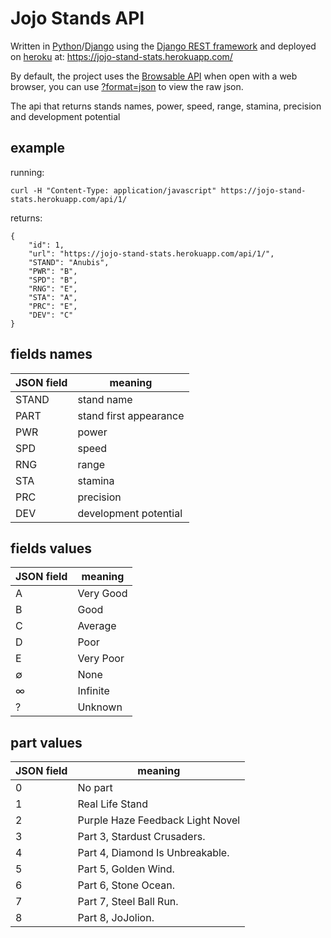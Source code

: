 # Jojo Stands API


Written in [Python](https://www.python.org/)/[Django](https://www.djangoproject.com/) using the [Django REST framework](https://www.django-rest-framework.org/) and deployed on [heroku](https://heroku.com/) at: https://jojo-stand-stats.herokuapp.com/

By default, the project uses the [Browsable API](https://www.django-rest-framework.org/topics/browsable-api/) when open with a web browser, you can use [?format=json](https://jojo-stand-stats.herokuapp.com/?format=json) to view the raw json.

The api that returns stands names, power, speed, range, stamina, precision and development potential

## example

running:
```
curl -H "Content-Type: application/javascript" https://jojo-stand-stats.herokuapp.com/api/1/
```

returns:
```
{
    "id": 1,
    "url": "https://jojo-stand-stats.herokuapp.com/api/1/",
    "STAND": "Anubis",
    "PWR": "B",
    "SPD": "B",
    "RNG": "E",
    "STA": "A",
    "PRC": "E",
    "DEV": "C"
}
```

## fields names

JSON field | meaning
---|---
STAND | stand name
PART | stand first appearance
PWR | power
SPD | speed
RNG | range
STA | stamina
PRC | precision
DEV | development potential

## fields values

JSON field | meaning
---|---
A | Very Good
B | Good
C | Average
D | Poor
E | Very Poor
∅ | None
∞ | Infinite
? | Unknown

## part values

JSON field | meaning
---|---
0 | No part
1 | Real Life Stand
2 | Purple Haze Feedback Light Novel
3 | Part 3, Stardust Crusaders.
4 | Part 4, Diamond Is Unbreakable.
5 | Part 5, Golden Wind.
6 | Part 6, Stone Ocean.
7 | Part 7, Steel Ball Run.
8 | Part 8, JoJolion.
